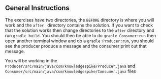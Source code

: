 ## General Instructions

The exercises have two directories, the `BEFORE` directory is where you will work and the `after ` directory contains the solution. If you want to check that the solution works then change directories to the `after` directory and run `gradle build`. You should then be able to do `gradle Consumer:run` then open another terminal window and do a `gradle Producer:run`, you should see the producer produce a message and the consumer print out that message.

You will be working in the `Producer/src/main/java/com/knowledgespike/Producer.java` and `Consumer/src/main/java/com/knowledgespike/Consumer.java` files